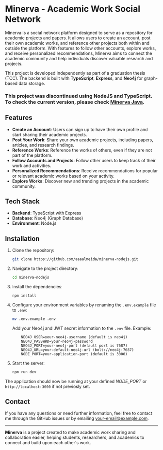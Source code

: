 # Minerva - Academic Work Social Network

Minerva is a social network platform designed to serve as a repository for academic projects and papers. It allows users to create an account, post their own academic works, and reference other projects both within and outside the platform. With features to follow other accounts, explore works, and receive personalized recommendations, Minerva aims to connect the academic community and help individuals discover valuable research and projects.

This project is developed independently as part of a graduation thesis (TCC). The backend is built with **TypeScript**, **Express**, and **Neo4j** for graph-based data storage.

### This project was discontinued using NodeJS and TypeScript. To check the current version, please check [Minerva Java](https://github.com/aaaalmeida/minerva-java).

## Features

- **Create an Account**: Users can sign up to have their own profile and start sharing their academic projects.
- **Post Your Work**: Share your own academic projects, including papers, articles, and research findings.
- **Reference Works**: Reference the works of others, even if they are not part of the platform.
- **Follow Accounts and Projects**: Follow other users to keep track of their work and activities.
- **Personalized Recommendations**: Receive recommendations for popular or relevant academic works based on your activity.
- **Explore Works**: Discover new and trending projects in the academic community.

## Tech Stack

- **Backend**: TypeScript with Express
- **Database**: Neo4j (Graph Database)
- **Environment**: Node.js

## Installation

1. Clone the repository:

    ```bash
    git clone https://github.com/aaaalmeida/minerva-nodejs.git
    ```

2. Navigate to the project directory:

    ```bash
    cd minerva-nodejs
    ```

3. Install the dependencies:

    ```bash
    npm install
    ```

4. Configure your environment variables by renaming the `.env.example` file to `.env`:

    ```bash
    mv .env.example .env
    ```

    Add your Neo4j and JWT secret information to the `.env` file. Example:

    ```env
        NEO4J_USER=your-neo4j-username (default is neo4j)
        NEO4J_PASSWRD=your-neo4j-password
        NEO4J_PORT=your-neo4j-port (default port is 7687)
        NEO4J_URL=your-default-neo4j-url (bolt://neo4j:7687)
        NODE_PORT=your-application-port (default is 3000)
    ```

5. Start the server:

    ```bash
    npm run dev
    ```

The application should now be running at your defined *NODE_PORT* or `http://localhost:3000` if not previosly set.


## Contact

If you have any questions or need further information, feel free to contact me through the GitHub issues or by emailing [your-email@example.com](mailto:your-email@example.com).

---

**Minerva** is a project created to make academic work sharing and collaboration easier, helping students, researchers, and academics to connect and build upon each other's work.
